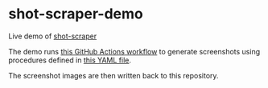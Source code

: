 # shot-scraper-demo

Live demo of [shot-scraper](https://github.com/simonw/shot-scraper)

The demo runs [this GitHub Actions workflow](.github/workflows/shots.yml) to generate screenshots using procedures defined in [this YAML file](shots.yml).

The screenshot images are then written back to this repository.
